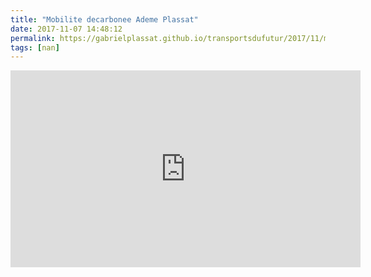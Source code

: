 ```yaml
---
title: "Mobilite decarbonee Ademe Plassat"
date: 2017-11-07 14:48:12
permalink: https://gabrielplassat.github.io/transportsdufutur/2017/11/mobilite-decarbonee-ademe-plassat.html
tags: [nan]
---
```


<iframe width="560" height="315" src="https://www.youtube.com/embed/mg4bpP4PBs0" frameborder="0" allowfullscreen></iframe>
